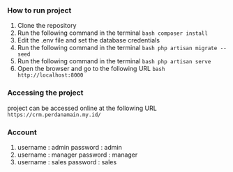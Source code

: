 ### How to run project

1. Clone the repository
2. Run the following command in the terminal
   `bash composer install`
3. Edit the .env file and set the database credentials
4. Run the following command in the terminal
   `bash php artisan migrate --seed`
5. Run the following command in the terminal
   `bash php artisan serve`
6. Open the browser and go to the following URL
   `bash http://localhost:8000`

### Accessing the project

project can be accessed online at the following URL
`https://crm.perdanamain.my.id/`

### Account

1. username : admin
   password : admin
2. username : manager
   password : manager
3. username : sales
   password : sales
